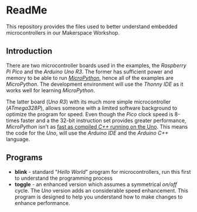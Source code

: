# ReadMe
This repository provides the files used to better understand embedded microcontrollers in our Makerspace Workshop.

## Introduction
There are two microcontroller boards used in the examples, the *Raspberry Pi Pico* and the *Arduino Uno R3*. The former has sufficient power and memory to be able to run [*MicroPython*](www.micropython.org), hence all of the examples are *MicroPython*. The development environment will use the *Thonny IDE* as it works well for learning *MicroPython*. 

The latter board (*Uno R3*) with its much more simple microcontroller (*ATmega328P*), allows someone with a limited software background to optimize the program for speed. Even though the *Pico* clock speed is 8-times faster and a the 32-bit instruction set provides greater performance, *MicroPython* isn't as [fast as compiled *C++* running on the Uno](https://wellys.com/posts/board-language_speed/). This means the code for the *Uno*, will use the *Arduino IDE* and the *Arduino C++* language.

## Programs
* **blink** - standard "*Hello World*" program for microcontrollers, run this first to understand the programming process
* **toggle** - an enhanced version which assumes a symmetrical *on/off* cycle. The *Uno* version adds an considerable speed enhancement. This program is designed to help you understand how to make changes to enhance performance.
